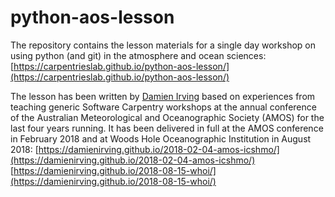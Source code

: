 # python-aos-lesson

The repository contains the lesson materials for a single day workshop
on using python (and git) in the atmosphere and ocean sciences:  
[https://carpentrieslab.github.io/python-aos-lesson/](https://carpentrieslab.github.io/python-aos-lesson/)

The lesson has been written by [Damien Irving](https://twitter.com/DrClimate) based on experiences
from teaching generic Software Carpentry workshops at the annual conference of the
Australian Meteorological and Oceanographic Society (AMOS) for the last four years running.
It has been delivered in full at the AMOS conference in February 2018
and at Woods Hole Oceanographic Institution in August 2018:
[https://damienirving.github.io/2018-02-04-amos-icshmo/](https://damienirving.github.io/2018-02-04-amos-icshmo/)  
[https://damienirving.github.io/2018-08-15-whoi/](https://damienirving.github.io/2018-08-15-whoi/)


